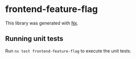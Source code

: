 # frontend-feature-flag

This library was generated with [Nx](https://nx.dev).

## Running unit tests

Run `nx test frontend-feature-flag` to execute the unit tests.
